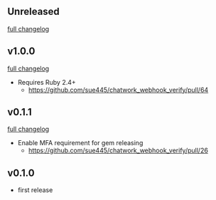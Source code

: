 ## Unreleased
[full changelog](http://github.com/sue445/chatwork_webhook_verify/compare/v1.0.0...master)

## v1.0.0
[full changelog](http://github.com/sue445/chatwork_webhook_verify/compare/v0.1.1...v1.0.0)

* Requires Ruby 2.4+
  * https://github.com/sue445/chatwork_webhook_verify/pull/64

## v0.1.1
[full changelog](http://github.com/sue445/chatwork_webhook_verify/compare/v0.1.0...v0.1.1)

* Enable MFA requirement for gem releasing
  * https://github.com/sue445/chatwork_webhook_verify/pull/26

## v0.1.0
* first release
